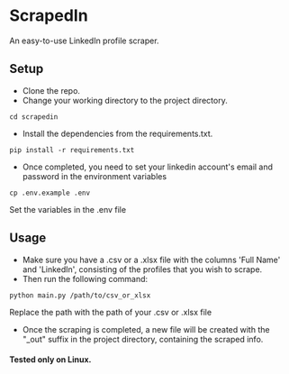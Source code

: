 # ScrapedIn

An easy-to-use LinkedIn profile scraper.

## Setup

- Clone the repo.
- Change your working directory to the project directory.
```
cd scrapedin
```
- Install the dependencies from the requirements.txt.
```
pip install -r requirements.txt
```
- Once completed, you need to set your linkedin account's email and password in the environment variables
```
cp .env.example .env
```
Set the variables in the .env file

## Usage
- Make sure you have a .csv or a .xlsx file with the columns 'Full Name' and 'LinkedIn', consisting of the profiles that you wish to scrape.
- Then run the following command:
```
python main.py /path/to/csv_or_xlsx
```
Replace the path with the path of your .csv or .xlsx file
- Once the scraping is completed, a new file will be created with the "_out" suffix in the project directory, containing the scraped info.


#### Tested only on Linux.

